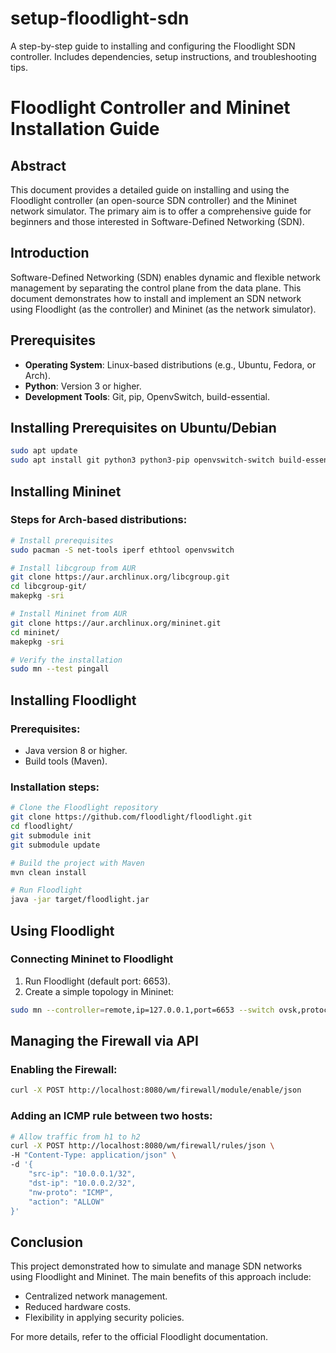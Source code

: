 # setup-floodlight-sdn
A step-by-step guide to installing and configuring the Floodlight SDN controller. Includes dependencies, setup instructions, and troubleshooting tips.

# Floodlight Controller and Mininet Installation Guide

## Abstract
This document provides a detailed guide on installing and using the Floodlight controller (an open-source SDN controller) and the Mininet network simulator. The primary aim is to offer a comprehensive guide for beginners and those interested in Software-Defined Networking (SDN).

## Introduction
Software-Defined Networking (SDN) enables dynamic and flexible network management by separating the control plane from the data plane. This document demonstrates how to install and implement an SDN network using Floodlight (as the controller) and Mininet (as the network simulator).

## Prerequisites
- **Operating System**: Linux-based distributions (e.g., Ubuntu, Fedora, or Arch).
- **Python**: Version 3 or higher.
- **Development Tools**: Git, pip, OpenvSwitch, build-essential.

## Installing Prerequisites on Ubuntu/Debian
```bash
sudo apt update
sudo apt install git python3 python3-pip openvswitch-switch build-essential
```

## Installing Mininet
### Steps for Arch-based distributions:
```bash
# Install prerequisites
sudo pacman -S net-tools iperf ethtool openvswitch

# Install libcgroup from AUR
git clone https://aur.archlinux.org/libcgroup.git
cd libcgroup-git/
makepkg -sri

# Install Mininet from AUR
git clone https://aur.archlinux.org/mininet.git
cd mininet/
makepkg -sri

# Verify the installation
sudo mn --test pingall
```

## Installing Floodlight
### Prerequisites:
- Java version 8 or higher.
- Build tools (Maven).

### Installation steps:
```bash
# Clone the Floodlight repository
git clone https://github.com/floodlight/floodlight.git
cd floodlight/
git submodule init
git submodule update

# Build the project with Maven
mvn clean install

# Run Floodlight
java -jar target/floodlight.jar
```

## Using Floodlight
### Connecting Mininet to Floodlight
1. Run Floodlight (default port: 6653).
2. Create a simple topology in Mininet:

```bash
sudo mn --controller=remote,ip=127.0.0.1,port=6653 --switch ovsk,protocols=OpenFlow13 --topo=single,3
```

## Managing the Firewall via API
### Enabling the Firewall:
```bash
curl -X POST http://localhost:8080/wm/firewall/module/enable/json
```

### Adding an ICMP rule between two hosts:
```bash
# Allow traffic from h1 to h2
curl -X POST http://localhost:8080/wm/firewall/rules/json \
-H "Content-Type: application/json" \
-d '{
    "src-ip": "10.0.0.1/32",
    "dst-ip": "10.0.0.2/32",
    "nw-proto": "ICMP",
    "action": "ALLOW"
}'
```

## Conclusion
This project demonstrated how to simulate and manage SDN networks using Floodlight and Mininet. The main benefits of this approach include:

- Centralized network management.
- Reduced hardware costs.
- Flexibility in applying security policies.

For more details, refer to the official Floodlight documentation.
```

